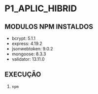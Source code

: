 #  P1_APLIC_HIBRID

## MODULOS NPM INSTALDOS

* bcrypt: 5.1.1
* express: 4.19.2
* jsonwebtoken: 9.0.2
* mongoose: 8.3.3
* validator: 13.11.0

## EXECUÇÃO

1. ```
   npm
   ```

```

```
